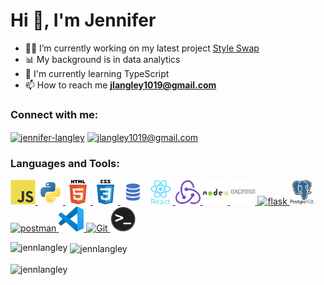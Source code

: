 <h1 align="left">Hi 👋, I'm Jennifer</h1>

- 👩‍💻 I’m currently working on my latest project [Style Swap](https://github.com/jennlangley/style-swap)
- 📊 My background is in data analytics
- 🌱 I'm currently learning TypeScript
- 📫 How to reach me **jlangley1019@gmail.com**

<h3 align="left">Connect with me:</h3>
<p align="left">
<a href="https://linkedin.com/in/jennifer-langley" target="_blank"><img align="center" src="https://cdn.jsdelivr.net/gh/devicons/devicon/icons/linkedin/linkedin-original.svg" alt="jennifer-langley" height="40" width="40" /></a>
<a href="mailto:jlangley1019@gmail.com" target="_blank"><img align="center" src="https://www.vectorlogo.zone/logos/gmail/gmail-tile.svg" alt="jlangley1019@gmail.com" height="50" /></a>
</p>

<h3 align="left">Languages and Tools:</h3>
<p align="left"> <a href="https://developer.mozilla.org/en-US/docs/Web/JavaScript" target="_blank" rel="noreferrer"> <img src="https://raw.githubusercontent.com/devicons/devicon/master/icons/javascript/javascript-original.svg" alt="javascript" width="40" height="40"/> </a> <a href="https://www.python.org" target="_blank" rel="noreferrer"> <img src="https://raw.githubusercontent.com/devicons/devicon/master/icons/python/python-original.svg" alt="python" width="40" height="40"/> </a> <a href="https://www.w3.org/html/" target="_blank" rel="noreferrer"> <img src="https://raw.githubusercontent.com/devicons/devicon/master/icons/html5/html5-original-wordmark.svg" alt="html5" width="40" height="40"/> </a> <a href="https://www.w3schools.com/css/" target="_blank" rel="noreferrer"> <img src="https://raw.githubusercontent.com/devicons/devicon/master/icons/css3/css3-original-wordmark.svg" alt="css3" width="40" height="40"/> </a> <a href="https://developer.mozilla.org/en-US/docs/Glossary/SQL" target="_blank" rel="noreferrer"> <img src="https://raw.githubusercontent.com/github/explore/80688e429a7d4ef2fca1e82350fe8e3517d3494d/topics/sql/sql.png" alt="SQL" width="40" height="40" /></a> <a href="https://reactjs.org/" target="_blank" rel="noreferrer"> <img src="https://raw.githubusercontent.com/devicons/devicon/master/icons/react/react-original-wordmark.svg" alt="react" width="40" height="40"/> </a> <a href="https://redux.js.org" target="_blank" rel="noreferrer"> <img src="https://raw.githubusercontent.com/devicons/devicon/master/icons/redux/redux-original.svg" alt="redux" width="40" height="40"/> </a> <a href="https://nodejs.org" target="_blank" rel="noreferrer"> <img src="https://raw.githubusercontent.com/devicons/devicon/master/icons/nodejs/nodejs-original-wordmark.svg" alt="nodejs" width="40" height="40"/> </a>  <a href="https://expressjs.com" target="_blank" rel="noreferrer"> <img src="https://raw.githubusercontent.com/devicons/devicon/master/icons/express/express-original-wordmark.svg" alt="express" width="40" height="40"/> </a> <a href="https://flask.palletsprojects.com/" target="_blank" rel="noreferrer"> <img src="https://www.vectorlogo.zone/logos/pocoo_flask/pocoo_flask-icon.svg" alt="flask" width="40" height="40"/> </a> <a href="https://www.postgresql.org" target="_blank" rel="noreferrer"> <img src="https://raw.githubusercontent.com/devicons/devicon/master/icons/postgresql/postgresql-original-wordmark.svg" alt="postgresql" width="40" height="40"/> </a> <a href="https://postman.com" target="_blank" rel="noreferrer"> <img src="https://www.vectorlogo.zone/logos/getpostman/getpostman-icon.svg" alt="postman" width="40" height="40"/> </a> <a href="https://code.visualstudio.com/" target="_blank" rel="noreferrer"> <img src="https://raw.githubusercontent.com/github/explore/bbd48b997e8d0bef63f676eca4da5e1f76487b56/topics/visual-studio-code/visual-studio-code.png" alt="VS Code" width="40" height="40" /> </a> <a href="https://git-scm.com/" target="_blank" rel="noreferrer"> <img src="https://git-scm.com/images/logos/downloads/Git-Icon-1788C.png" alt="Git" width="40" height="40" </a> <a href="https://en.wikipedia.org/wiki/Unix_shell" target="_blank" rel="noreferrer"> <img src="https://raw.githubusercontent.com/github/explore/d92924b1d925bb134e308bd29c9de6c302ed3beb/topics/terminal/terminal.png" alt="Terminal" width="40" height="40" /> </a> </p>

<p><img align="left" src="https://github-readme-stats.vercel.app/api/top-langs?username=jennlangley&show_icons=true&locale=en&layout=compact" alt="jennlangley" /></p>

<p>&nbsp;<img align="center" src="https://github-readme-stats.vercel.app/api?username=jennlangley&show_icons=true&locale=en" alt="jennlangley" /></p>

<p><img align="center" src="https://github-readme-streak-stats.herokuapp.com/?user=jennlangley&" alt="jennlangley" /></p>

